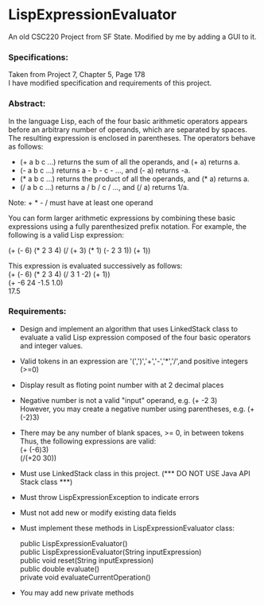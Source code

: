 # LispExpressionEvaluator
An old CSC220 Project from SF State. Modified by me by adding a GUI to it.


### Specifications: 
Taken from Project 7, Chapter 5, Page 178<br />
I have modified specification and requirements of this project.

### Abstract:
In the language Lisp, each of the four basic arithmetic operators appears before an arbitrary number of operands, 
which are separated by spaces. The resulting expression is enclosed in parentheses. The operators behave as follows:
  - (+ a b c ...) returns the sum of all the operands, and (+ a) returns a.
  - (- a b c ...) returns a - b - c - ..., and (- a) returns -a. 
  - (* a b c ...) returns the product of all the operands, and (* a) returns a.
  - (/ a b c ...) returns a / b / c / ..., and (/ a) returns 1/a.<br />
  
Note: + * - / must have at least one operand

You can form larger arithmetic expressions by combining these basic expressions using a fully parenthesized prefix notation. 
For example, the following is a valid Lisp expression: <br />

(+ (- 6) (* 2 3 4) (/ (+ 3) (* 1) (- 2 3 1)) (+ 1))<br />
  
This expression is evaluated successively as follows:<br />
    (+ (- 6) (* 2 3 4) (/ 3 1 -2) (+ 1))<br />
    (+ -6 24 -1.5 1.0)<br />
    17.5<br />
    
### Requirements:<br />
- Design and implement an algorithm that uses LinkedStack class to evaluate a valid Lisp expression composed of the four basic 
operators and integer values. 
- Valid tokens in an expression are '(',')','+','-','*','/',and positive integers (>=0)
- Display result as floting point number with at 2 decimal places
- Negative number is not a valid "input" operand, e.g. (+ -2 3)<br />
  However, you may create a negative number using parentheses, e.g. (+ (-2)3)
- There may be any number of blank spaces, >= 0, in between tokens<br />
     Thus, the following expressions are valid:<br />
     	(+   (-6)3)<br />
    	(/(+20 30))<br />

- Must use LinkedStack class in this project. (*** DO NOT USE Java API Stack class ***)
- Must throw LispExpressionException to indicate errors
- Must not add new or modify existing data fields
- Must implement these methods in LispExpressionEvaluator class: 

  	public LispExpressionEvaluator()<br />
  	public LispExpressionEvaluator(String inputExpression)<br /> 
    public void reset(String inputExpression)<br /> 
    public double evaluate()<br />
    private void evaluateCurrentOperation()<br />

- You may add new private methods
